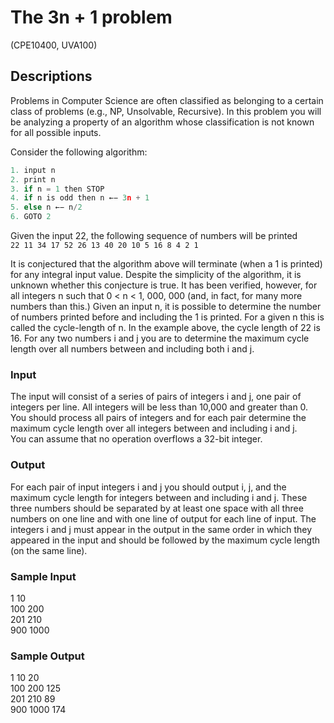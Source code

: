 # The 3n + 1 problem

(CPE10400, UVA100)

## Descriptions
Problems in Computer Science are often classified as belonging to a certain class of problems (e.g., NP, Unsolvable, Recursive). In this problem you will be analyzing a property of an algorithm whose classification is not known for all possible inputs.

Consider the following algorithm:
```c
1. input n
2. print n
3. if n = 1 then STOP
4. if n is odd then n ←− 3n + 1
5. else n ←− n/2
6. GOTO 2
```
Given the input 22, the following sequence of numbers will be printed  
`22 11 34 17 52 26 13 40 20 10 5 16 8 4 2 1`

It is conjectured that the algorithm above will terminate (when a 1 is printed) for any integral input
value. Despite the simplicity of the algorithm, it is unknown whether this conjecture is true. It has been verified, however, for all integers n such that 0 < n < 1, 000, 000 (and, in fact, for many more numbers than this.)
Given an input n, it is possible to determine the number of numbers printed before and including the 1 is printed. For a given n this is called the cycle-length of n. In the example above, the cycle length of 22 is 16.
For any two numbers i and j you are to determine the maximum cycle length over all numbers
between and including both i and j.
### Input
The input will consist of a series of pairs of integers i and j, one pair of integers per line. All integers will be less than 10,000 and greater than 0.  
You should process all pairs of integers and for each pair determine the maximum cycle length over all integers between and including i and j.  
You can assume that no operation overflows a 32-bit integer.
### Output
For each pair of input integers i and j you should output i, j, and the maximum cycle length for integers between and including i and j. These three numbers should be separated by at least one space with all three numbers on one line and with one line of output for each line of input. The integers i and j must appear in the output in the same order in which they appeared in the input and should be followed by the maximum cycle length (on the same line).

### Sample Input
1 10  
100 200  
201 210  
900 1000  

### Sample Output
1 10 20  
100 200 125  
201 210 89  
900 1000 174  